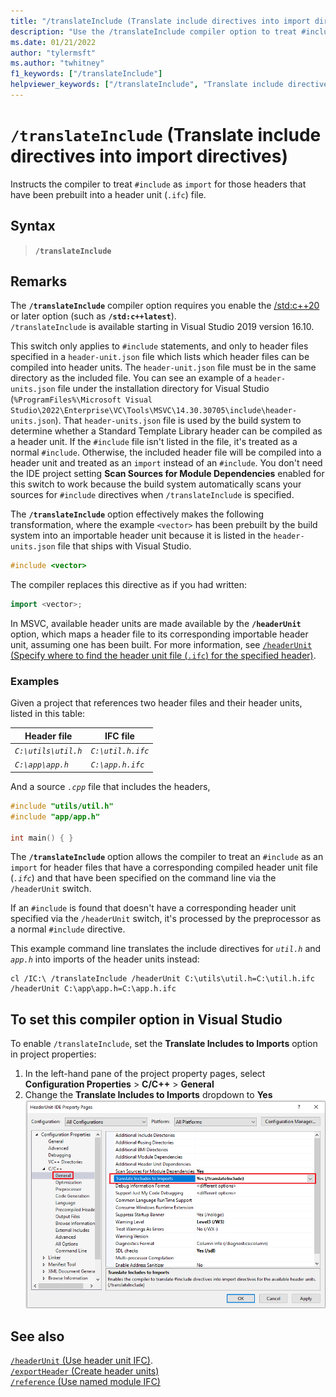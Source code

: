 ```yaml
---
title: "/translateInclude (Translate include directives into import directives)"
description: "Use the /translateInclude compiler option to treat #include directives as import statements when an importable header unit is available."
ms.date: 01/21/2022
author: "tylermsft"
ms.author: "twhitney"
f1_keywords: ["/translateInclude"]
helpviewer_keywords: ["/translateInclude", "Translate include directives into import directives"]
---
```

# `/translateInclude` (Translate include directives into import directives)

Instructs the compiler to treat `#include` as `import` for those headers that have been prebuilt into a header unit (`.ifc`) file.

## Syntax

> **`/translateInclude`**

## Remarks

The **`/translateInclude`** compiler option requires you enable the [/std:c++20](std-specify-language-standard-version.md) or later option (such as **`/std:c++latest`**).\
`/translateInclude` is available starting in Visual Studio 2019 version 16.10.

This switch only applies to `#include` statements, and only to header files specified in a `header-unit.json` file which lists which header files can be compiled into header units. The `header-unit.json` file must be in the same directory as the included file. You can see an example of a `header-units.json` file under the installation directory for Visual Studio (`%ProgramFiles%\Microsoft Visual Studio\2022\Enterprise\VC\Tools\MSVC\14.30.30705\include\header-units.json`). That `header-units.json` file is used by the build system to determine whether a Standard Template Library header can be compiled as a header unit. If the `#include` file isn't listed in the file, it's treated as a normal `#include`. Otherwise, the included header file will be compiled into a header unit and treated as an `import` instead of an `#include`.
You don't need the IDE project setting **Scan Sources for Module Dependencies** enabled for this switch to work because the build system automatically scans your sources for `#include` directives when `/translateInclude` is specified.

The **`/translateInclude`** option effectively makes the following transformation, where the example `<vector>` has been prebuilt by the build system into an importable header unit because it is listed in the `header-units.json` file that ships with Visual Studio.

```cpp
#include <vector>
```

The compiler replaces this directive as if you had written:

```cpp
import <vector>;
```

In MSVC, available header units are made available by the **`/headerUnit`** option, which maps a header file to its corresponding importable header unit, assuming one has been built. For more information, see [`/headerUnit` (Specify where to find the header unit file (`.ifc`) for the specified header)](headerunit.md).

### Examples

Given a project that references two header files and their header units, listed in this table:

| Header file | IFC file |
|--|--|
| *`C:\utils\util.h`* | *`C:\util.h.ifc`* |
| *`C:\app\app.h`* | *`C:\app.h.ifc`* |

And a source *`.cpp`* file that includes the headers,

```cpp
#include "utils/util.h"
#include "app/app.h"

int main() { }
```

The **`/translateInclude`** option allows the compiler to treat an `#include` as an `import` for header files that have a corresponding compiled header unit file (*`.ifc`*) and that have been specified on the command line via the `/headerUnit` switch.

If an `#include` is found that doesn't have a corresponding header unit specified via the `/headerUnit` switch, it's processed by the preprocessor as a normal `#include` directive.

 This example command line translates the include directives for *`util.h`* and *`app.h`* into imports of the header units instead:

```CMD
cl /IC:\ /translateInclude /headerUnit C:\utils\util.h=C:\util.h.ifc /headerUnit C:\app\app.h=C:\app.h.ifc
```

## To set this compiler option in Visual Studio

To enable `/translateInclude`, set the **Translate Includes to Imports** option in project properties:

1. In the left-hand pane of the project property pages, select **Configuration Properties** > **C/C++** > **General**
1. Change the **Translate Includes to Imports** dropdown to **Yes**
![Screenshot of the Property Pages dialog with the Translate Includes to Imports property highlighted.](../media/vs2019-translate-includes-option.png)

## See also

[`/headerUnit` (Use header unit IFC)](headerunit.md).\
[`/exportHeader` (Create header units)](module-exportheader.md)\
[`/reference` (Use named module IFC)](module-reference.md)
